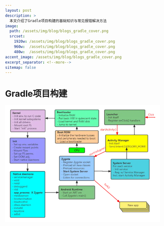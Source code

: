 ```yaml
---
layout: post
description: > 
  本文介绍了Gradle项目构建的基础知识与常见报错解决方法
image: 
  path: /assets/img/blog/blogs_gradle_cover.png
  srcset: 
    1920w: /assets/img/blog/blogs_gradle_cover.png
    960w:  /assets/img/blog/blogs_gradle_cover.png
    480w:  /assets/img/blog/blogs_gradle_cover.png
accent_image: /assets/img/blog/blogs_gradle_cover.png
excerpt_separator: <!--more-->
sitemap: false
---
```

# Gradle项目构建

![boot](/assets/img/blog/blogs_android_boot.webp)

## 